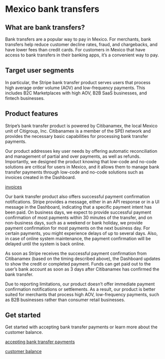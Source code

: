 # Mexico bank transfers

## What are bank transfers?

Bank transfers are a popular way to pay in Mexico. For merchants, bank transfers help reduce customer decline rates, fraud, and chargebacks, and have lower fees than credit cards. For customers in Mexico that have access to bank transfers in their banking apps, it’s a convenient way to pay.

## Target user segments

In particular, the Stripe bank transfer product serves users that process high average order volume (AOV) and low-frequency payments. This includes B2C Marketplaces with high AOV, B2B SaaS businesses, and fintech businesses.

## Product features

Stripe’s bank transfer product is powered by Citibanamex, the local Mexico unit of Citigroup, Inc. Citibanamex is a member of the SPEI network and provides the necessary basic capabilities for processing bank transfer payments.

Our product addresses key user needs by offering automatic reconciliation and management of partial and over payments, as well as refunds. Importantly, we designed the product knowing that low-code and no-code solutions are critical for users in Mexico, and it allows them to manage bank transfer payments through low-code and no-code solutions such as invoices created in the Dashboard.

[invoices](/api/invoices)

Our bank transfer product also offers successful payment confirmation notifications. Stripe provides a message, either in an API response or in a UI message in the Dashboard, indicating that a specific payment intent has been paid. On business days, we expect to provide successful payment confirmation of most payments within 30 minutes of the transfer, and on non-business days, such as a weekend or bank holiday, we provide payment confirmation for most payments on the next business day. For certain payments, you might experience delays of up to several days. Also, in case of online system maintenance, the payment confirmation will be delayed until the system is back online.

As soon as Stripe receives the successful payment confirmation from Citibanamex (based on the timing described above), the Dashboard updates to show the credit or completed payment. Funds can get paid out to the user’s bank account as soon as 3 days after Citibanamex has confirmed the bank transfer.

Due to reporting limitations, our product doesn’t offer immediate payment confirmation notifications or settlements. As a result, our product is better suited for merchants that process high AOV, low-frequency payments, such as B2B businesses rather than consumer retail businesses.

## Get started

Get started with accepting bank transfer payments or learn more about the customer balance.

[accepting bank transfer payments](/payments/bank-transfers/accept-a-payment)

[customer balance](/payments/customer-balance)
